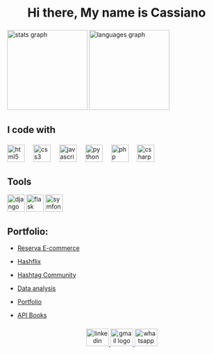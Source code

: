 <h1 align="center">Hi there, My name is Cassiano</h1>

###

<div>
  <img src="https://github-readme-stats.vercel.app/api?username=CassianoOliveira23&hide_title=false&hide_rank=false&show_icons=true&include_all_commits=true&count_private=true&disable_animations=false&theme=great-gatsby&locale=en&hide_border=false&order=1" height="185" alt="stats graph"/>
  <img src="https://github-readme-stats.vercel.app/api/top-langs?username=CassianoOliveira23&locale=en&hide_title=false&layout=compact&card_width=320&langs_count=5&theme=great-gatsby&hide_border=false&order=2" height="185" alt="languages graph"  />

</div>

###

<p align="left"></p>

###

<h2 align="left">I code with</h2>

###

<div align="left">
  <img src="https://cdn.jsdelivr.net/gh/devicons/devicon/icons/html5/html5-original.svg" height="40" alt="html5 logo"  />
  <img width="12" />
  <img src="https://cdn.jsdelivr.net/gh/devicons/devicon/icons/css3/css3-original.svg" height="40" alt="css3 logo"  />
  <img width="12" />
  <img src="https://cdn.jsdelivr.net/gh/devicons/devicon/icons/javascript/javascript-original.svg" height="40" alt="javascript logo"  />
  <img width="12" />
  <img src="https://cdn.jsdelivr.net/gh/devicons/devicon/icons/python/python-original.svg" height="40" alt="python logo"  />
  <img width="12" />
  <img src="https://cdn.jsdelivr.net/gh/devicons/devicon/icons/php/php-original.svg" height="40" alt="php logo"  />
  <img width="12" />
  <img src="https://cdn.jsdelivr.net/gh/devicons/devicon/icons/csharp/csharp-original.svg" height="40" alt="csharp logo"  />
</div>

###

<h2 align="left">Tools</h2>
<div align="left">
  <img src="https://cdn.worldvectorlogo.com/logos/django.svg" alt="django" width="40" height="40"/>
  <img src="https://www.vectorlogo.zone/logos/pocoo_flask/pocoo_flask-icon.svg" alt="flask" width="40" height="40"/> 
  <img src="https://cdn.jsdelivr.net/gh/devicons/devicon/icons/symfony/symfony-original.svg" height="40" alt="symfony logo"  />
  <img width="12" />
</div>

###

<!-- Portfolio -->
## Portfolio:
- [Reserva E-commerce](https://github.com/CassianoOliveira23/ecommerce.git)
- [Hashflix](https://github.com/CassianoOliveira23/Hashflix-Django.git)
- [Hashtag Community](https://github.com/CassianoOliveira23/Hashtag-community.git)
- [Data analysis](https://github.com/CassianoOliveira23/data_analysis_project.git)
- [Portfolio](https://portfolio-frontend-dusky-two.vercel.app/)
- [API Books](https://github.com/CassianoOliveira23/api_books.git)



  ###

  <div align="center">
  <a href="https://www.linkedin.com/in/cassiano-oliveira-074950a7/" target="_blank">
    <img src="https://raw.githubusercontent.com/maurodesouza/profile-readme-generator/master/src/assets/icons/social/linkedin/default.svg" width="52" height="40" alt="linkedin logo"  />
  </a>
  <a href="https://mail.google.com/mail/u/0/#inbox" target="_blank">
    <img src="https://raw.githubusercontent.com/maurodesouza/profile-readme-generator/master/src/assets/icons/social/gmail/default.svg" width="52" height="40" alt="gmail logo"  />
  </a>
  <a href="https://api.whatsapp.com/send?phone=5551989340681" target="_blank">
    <img src="https://raw.githubusercontent.com/maurodesouza/profile-readme-generator/master/src/assets/icons/social/whatsapp/default.svg" width="52" height="40" alt="whatsapp logo"  />
  </a>
 </div>
 



